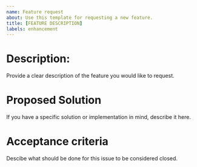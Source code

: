 ```yaml
---
name: Feature request
about: Use this template for requesting a new feature.
title: [FEATURE DESCRIPTION]
labels: enhancement
---
```


# Description:

Provide a clear description of the feature you would like to request.

# Proposed Solution

If you have a specific solution or implementation in mind, describe it here.

# Acceptance criteria

Descibe what should be done for this issue to be considered closed. 

